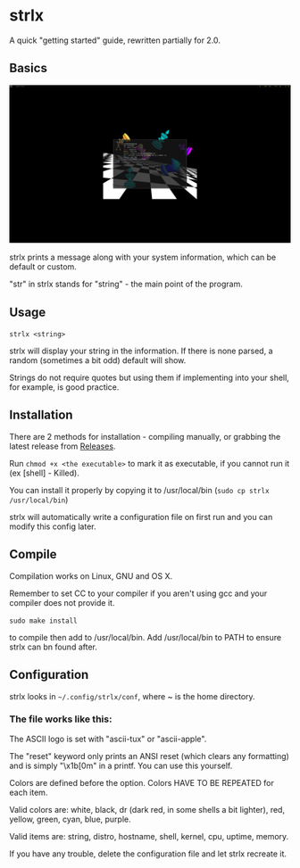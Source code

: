 # strlx
A quick "getting started" guide, rewritten partially for 2.0.

## Basics
<img src=".github/setup.png">

strlx prints a message along with your system information, which can be default or custom.

"str" in strlx stands for "string" - the main point of the program.

## Usage
`strlx <string>`

strlx will display your string in the information. If there is none parsed, a random (sometimes a bit odd) default will show.

Strings do not require quotes but using them if implementing into your shell, for example, is good practice. 

## Installation

There are 2 methods for installation - compiling manually, or grabbing the latest release from [Releases](https://github.com/stx3plus1/strlx/releases/).

Run `chmod +x <the executable>` to mark it as executable, if you cannot run it (ex  [shell] - Killed).

You can install it properly by copying it to /usr/local/bin (`sudo cp strlx /usr/local/bin`)

strlx will automatically write a configuration file on first run and you can modify this config later.
 
## Compile
Compilation works on Linux, GNU and OS X.

Remember to set CC to your compiler if you aren't using gcc and your compiler does not provide it. 

`sudo make install`

to compile then add to /usr/local/bin. Add /usr/local/bin to PATH to ensure strlx can bn found after.

## Configuration

strlx looks in `~/.config/strlx/conf`, where ~ is the home directory.

### The file works like this:

The ASCII logo is set with "ascii-tux" or "ascii-apple".

The "reset" keyword only prints an ANSI reset (which clears any formatting) and is simply "\x1b[0m" in a printf. You can use this  yourself.

Colors are defined before the option. Colors HAVE TO BE REPEATED for each item.

Valid colors are: white, black, dr (dark red, in some shells a bit lighter), red, yellow, green, cyan, blue, purple.

Valid items are: string, distro, hostname, shell, kernel, cpu, uptime, memory.

If you have any trouble, delete the configuration file and let strlx recreate it.
